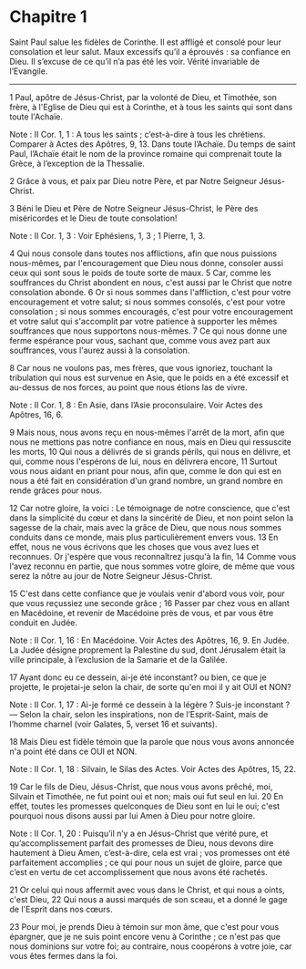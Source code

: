 # Chapitre 1

Saint Paul salue les fidèles de Corinthe.
Il est affligé et consolé pour leur consolation et leur salut.
Maux excessifs qu’il a éprouvés : sa confiance en Dieu.
Il s’excuse de ce qu’il n’a pas été les voir.
Vérité invariable de l’Evangile.

***

1 Paul, apôtre de Jésus-Christ, par la volonté de Dieu, et Timothée, son frère, à l'Eglise de Dieu qui est à Corinthe, et à tous les saints qui sont dans toute l'Achaïe.

<span class="bible-note">Note : </span> II Cor. 1, 1 : A tous les saints ; c’est-à-dire à tous les chrétiens. Comparer à Actes des Apôtres, 9, 13. Dans toute l’Achaïe. Du temps de saint Paul, l’Achaïe était le nom de la province romaine qui comprenait toute la Grèce, à l’exception de la Thessalie.

2 Grâce à vous, et paix par Dieu notre Père, et par Notre Seigneur Jésus-Christ.


3 Béni le Dieu et Père de Notre Seigneur Jésus-Christ, le Père des miséricordes et le Dieu de toute consolation!

<span class="bible-note">Note : </span> II Cor. 1, 3 : Voir Ephésiens, 1, 3 ; 1 Pierre, 1, 3.

4 Qui nous console dans toutes nos afflictions, afin que nous puissions nous-mêmes, par l'encouragement que Dieu nous donne, consoler aussi ceux qui sont sous le poids de toute sorte de maux. 5 Car, comme les souffrances du Christ abondent en nous, c'est aussi par le Christ que notre consolation abonde. 6 Or si nous sommes dans l'affliction, c'est pour votre encouragement et votre salut; si nous sommes consolés, c'est pour votre consolation ; si nous sommes encouragés, c'est pour votre encouragement et votre salut qui s'accomplit par votre patience à supporter les mêmes souffrances que nous supportons nous-mêmes. 7 Ce qui nous donne une ferme espérance pour vous, sachant que, comme vous avez part aux souffrances, vous l'aurez aussi à la consolation.


8 Car nous ne voulons pas, mes frères, que vous ignoriez, touchant la tribulation qui nous est survenue en Asie, que le poids en a été excessif et au-dessus de nos forces, au point que nous étions las de vivre.

<span class="bible-note">Note : </span> II Cor. 1, 8 : En Asie, dans l’Asie proconsulaire. Voir Actes des Apôtres, 16, 6.

9 Mais nous, nous avons reçu en nous-mêmes l'arrêt de la mort, afin que nous ne mettions pas notre confiance en nous, mais en Dieu qui ressuscite les morts, 10 Qui nous a délivrés de si grands périls, qui nous en délivre, et qui, comme nous l'espérons de lui, nous en délivrera encore, 11 Surtout vous nous aidant en priant pour nous, afin que, comme le don qui est en nous a été fait en considération d'un grand nombre, un grand nombre en rende grâces pour nous.


12 Car notre gloire, la voici : Le témoignage de notre conscience, que c'est dans la simplicité du cœur et dans la sincérité de Dieu, et non point selon la sagesse de la chair, mais avec la grâce de Dieu, que nous nous sommes conduits dans ce monde, mais plus particulièrement envers vous. 13 En effet, nous ne vous écrivons que les choses que vous avez lues et reconnues. Or j'espère que vous reconnaîtrez jusqu'à la fin, 14 Comme vous l'avez reconnu en partie, que nous sommes votre gloire, de même que vous serez la nôtre au jour de Notre Seigneur Jésus-Christ.


15 C'est dans cette confiance que je voulais venir d'abord vous voir, pour que vous reçussiez une seconde grâce ; 16 Passer par chez vous en allant en Macédoine, et revenir de Macédoine près de vous, et par vous être conduit en Judée.

<span class="bible-note">Note : </span> II Cor. 1, 16 : En Macédoine. Voir Actes des Apôtres, 16, 9. En Judée. La Judée désigne proprement la Palestine du sud, dont Jérusalem était la ville principale, à l’exclusion de la Samarie et de la Galilée.

17 Ayant donc eu ce dessein, ai-je été inconstant? ou bien, ce que je projette, le projetai-je selon la chair, de sorte qu'en moi il y ait OUI et NON?

<span class="bible-note">Note : </span> II Cor. 1, 17 : Ai-je formé ce dessein à la légère ? Suis-je inconstant ? ― Selon la chair, selon les inspirations, non de l’Esprit-Saint, mais de l’homme charnel (voir Galates, 5, verset 16 et suivants).

18 Mais Dieu est fidèle témoin que la parole que nous vous avons annoncée n'a point été dans ce OUI et NON.

<span class="bible-note">Note : </span> II Cor. 1, 18 : Silvain, le Silas des Actes. Voir Actes des Apôtres, 15, 22.

19 Car le fils de Dieu, Jésus-Christ, que nous vous avons prêché, moi, Silvain et Timothée, ne fut point oui et non; mais oui fut seul en lui. 20 En effet, toutes les promesses quelconques de Dieu sont en lui le oui; c'est pourquoi nous disons aussi par lui Amen à Dieu pour notre gloire.

<span class="bible-note">Note : </span> II Cor. 1, 20 : Puisqu’il n’y a en Jésus-Christ que vérité pure, et qu’accomplissement parfait des promesses de Dieu, nous devons dire hautement à Dieu Amen, c’est-à-dire, cela est vrai ; vos promesses ont été parfaitement accomplies ; ce qui pour nous un sujet de gloire, parce que c’est en vertu de cet accomplissement que nous avons été rachetés.

21 Or celui qui nous affermit avec vous dans le Christ, et qui nous a oints, c'est Dieu, 22 Qui nous a aussi marqués de son sceau, et a donné le gage de l'Esprit dans nos cœurs.


23 Pour moi, je prends Dieu à témoin sur mon âme, que c'est pour vous épargner, que je ne suis point encore venu à Corinthe ; ce n'est pas que nous dominions sur votre foi; au contraire, nous coopérons à votre joie, car vous êtes fermes dans la foi.

